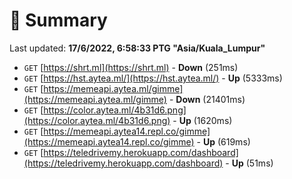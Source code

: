 # 📖 Summary
Last updated: **17/6/2022, 6:58:33 PTG "Asia/Kuala_Lumpur"**

- `GET` [https://shrt.ml](https://shrt.ml) - **Down** (251ms)
- `GET` [https://hst.aytea.ml/](https://hst.aytea.ml/) - **Up** (5333ms)
- `GET` [https://memeapi.aytea.ml/gimme](https://memeapi.aytea.ml/gimme) - **Down** (21401ms)
- `GET` [https://color.aytea.ml/4b31d6.png](https://color.aytea.ml/4b31d6.png) - **Up** (1620ms)
- `GET` [https://memeapi.aytea14.repl.co/gimme](https://memeapi.aytea14.repl.co/gimme) - **Up** (619ms)
- `GET` [https://teledrivemy.herokuapp.com/dashboard](https://teledrivemy.herokuapp.com/dashboard) - **Up** (51ms)
